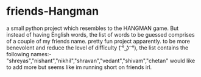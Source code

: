 # friends-Hangman
a small python project which resembles to the HANGMAN game. But instead of having English words, the list of words to be guessed comprises of a couple of my friends name. pretty fun project apparently.
to be more benevolent and reduce the level of difficulty (͡ ° ͜ʖ ͡ °), the list contains the following names:-
"shreyas","nishant","nikhil","shravan","vedant","shivam","chetan"
would like to add more but seems like im running short on friends irl.
